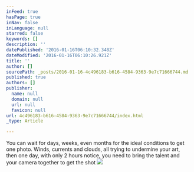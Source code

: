 ```yaml
---
inFeed: true
hasPage: true
inNav: false
inLanguage: null
starred: false
keywords: []
description: ''
datePublished: '2016-01-16T06:10:32.348Z'
dateModified: '2016-01-16T06:10:26.921Z'
title: ''
author: []
sourcePath: _posts/2016-01-16-4c496183-b616-4584-9363-9e7c71666744.md
published: true
authors: []
publisher:
  name: null
  domain: null
  url: null
  favicon: null
url: 4c496183-b616-4584-9363-9e7c71666744/index.html
_type: Article

---
```

You can wait for days, weeks, even months for the ideal conditions to get one photo. Winds, currents and clouds, all trying to undermine your art, then one day, with only 2 hours notice, you need to bring the talent and your camera together to get the shot
![](https://the-grid-user-content.s3-us-west-2.amazonaws.com/0a1f6b28-4120-4545-a53b-07bfdbf13ccc.jpg)